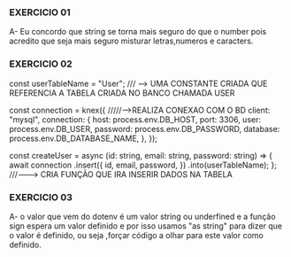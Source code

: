 ### EXERCICIO 01
A- Eu concordo que string se torna mais seguro do que o number pois acredito que seja mais seguro misturar letras,numeros e caracters.

### EXERCICIO 02

const userTableName = "User"; /// --> UMA CONSTANTE CRIADA QUE REFERENCIA A TABELA CRIADA NO BANCO CHAMADA USER

const connection = knex({ /////-->REALIZA CONEXAO COM O BD
  client: "mysql",
  connection: {
    host: process.env.DB_HOST,
    port: 3306,
    user: process.env.DB_USER,
    password: process.env.DB_PASSWORD,
    database: process.env.DB_DATABASE_NAME,
  },
});

const createUser = async (id: string, email: string, password: string) => {
  await connection
    .insert({
      id,
      email,
      password,
    })
    .into(userTableName);
}; ///--->  CRIA FUNÇÃO QUE IRA INSERIR DADOS NA TABELA 

### EXERCICIO 03

A-  o valor que vem do dotenv é um valor string ou underfined e a função sign espera um valor definido e por isso usamos "as string" para dizer que o valor é definido, ou seja ,forçar código a olhar para este valor como definido.


